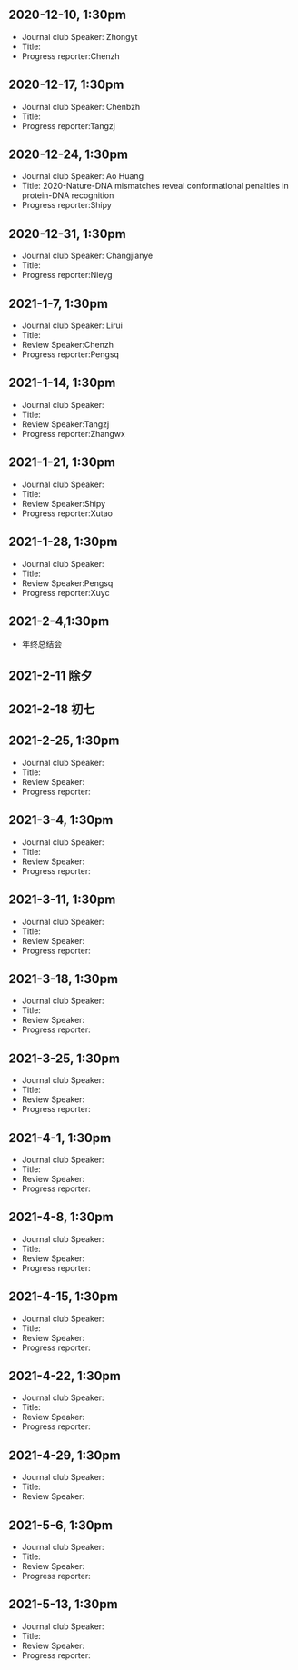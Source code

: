 ## 2020-12-10, 1:30pm
* Journal club Speaker: Zhongyt
* Title:
* Progress reporter:Chenzh

## 2020-12-17, 1:30pm
* Journal club Speaker: Chenbzh
* Title:
* Progress reporter:Tangzj

## 2020-12-24, 1:30pm
* Journal club Speaker: Ao Huang
* Title: 2020-Nature-DNA mismatches reveal conformational penalties in protein-DNA recognition
* Progress reporter:Shipy

## 2020-12-31, 1:30pm
* Journal club Speaker: Changjianye
* Title:
* Progress reporter:Nieyg

## 2021-1-7, 1:30pm
* Journal club Speaker: Lirui
* Title:
* Review Speaker:Chenzh
* Progress reporter:Pengsq

## 2021-1-14, 1:30pm
* Journal club Speaker: 
* Title:
* Review Speaker:Tangzj
* Progress reporter:Zhangwx

## 2021-1-21, 1:30pm
* Journal club Speaker: 
* Title:
* Review Speaker:Shipy
* Progress reporter:Xutao

## 2021-1-28, 1:30pm
* Journal club Speaker: 
* Title:
* Review Speaker:Pengsq
* Progress reporter:Xuyc

## 2021-2-4,1:30pm
* 年终总结会

## 2021-2-11 除夕
## 2021-2-18 初七

## 2021-2-25, 1:30pm
* Journal club Speaker: 
* Title:
* Review Speaker:
* Progress reporter:

## 2021-3-4, 1:30pm
* Journal club Speaker: 
* Title:
* Review Speaker:
* Progress reporter:

## 2021-3-11, 1:30pm
* Journal club Speaker: 
* Title:
* Review Speaker:
* Progress reporter:

## 2021-3-18, 1:30pm
* Journal club Speaker: 
* Title:
* Review Speaker:
* Progress reporter:

## 2021-3-25, 1:30pm
* Journal club Speaker: 
* Title:
* Review Speaker:
* Progress reporter:

## 2021-4-1, 1:30pm
* Journal club Speaker: 
* Title:
* Review Speaker:
* Progress reporter:

## 2021-4-8, 1:30pm
* Journal club Speaker: 
* Title:
* Review Speaker:
* Progress reporter:

## 2021-4-15, 1:30pm
* Journal club Speaker: 
* Title:
* Review Speaker:
* Progress reporter:

## 2021-4-22, 1:30pm
* Journal club Speaker: 
* Title:
* Review Speaker:
* Progress reporter:

## 2021-4-29, 1:30pm
* Journal club Speaker: 
* Title:
* Review Speaker:

## 2021-5-6, 1:30pm
* Journal club Speaker: 
* Title:
* Review Speaker:
* Progress reporter:

## 2021-5-13, 1:30pm
* Journal club Speaker: 
* Title:
* Review Speaker:
* Progress reporter:

